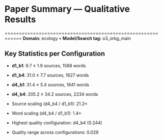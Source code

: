 # Paper Summary — Qualitative Results
============================================================
**Domain:** ecology  •  **Model/Search tag:** o3_orkg_main

## Key Statistics per Configuration
- **d1_b1**: 9.7 ± 1.9 sources, 1588 words
- **d1_b4**: 31.0 ± 7.7 sources, 1627 words
- **d4_b1**: 31.4 ± 5.4 sources, 1641 words
- **d4_b4**: 205.2 ± 34.2 sources, 2234 words

- Source scaling (d4_b4 / d1_b1): 21.2×
- Word scaling (d4_b4 / d1_b1): 1.4×

- Highest quality configuration: d4_b4 (0.244)
- Quality range across configurations: 0.029